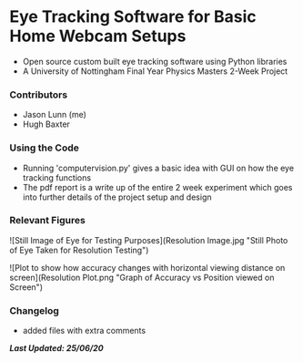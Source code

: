 # Eye Tracking Software for Basic Home Webcam Setups 
* Open source custom built eye tracking software using Python libraries
* A University of Nottingham Final Year Physics Masters 2-Week Project

### Contributors

* Jason Lunn (me)
* Hugh Baxter

### Using the Code

* Running 'computervision.py' gives a basic idea with GUI on how the eye tracking functions
* The pdf report is a write up of the entire 2 week experiment which goes into further details of the project setup and design

### Relevant Figures

![Still Image of Eye for Testing Purposes](Resolution Image.jpg "Still Photo of Eye Taken for Resolution Testing")

![Plot to show how accuracy changes with horizontal viewing distance on screen](Resolution Plot.png "Graph of Accuracy vs Position viewed on Screen")

### Changelog

* added files with extra comments


***Last Updated: 25/06/20***
